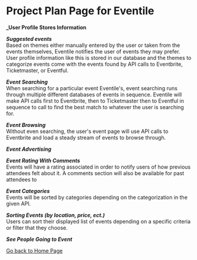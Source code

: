 # Project Plan Page for Eventile

**_User Profile Stores Information** <br>

**_Suggested events_** <br>
  Based on themes either manually entered by the user or taken from the events themselves, Eventile notifies the user of events they may prefer. User profile information like this is stored in our database and the themes to categorize events come with the events found by API calls to Eventbrite, Ticketmaster, or Eventful.
  
**_Event Searching_** <br>
  When searching for a particular event Eventile's, event searching runs through multiple different databases of events in sequence. Eventile will make API calls first to Eventbrite, then to Ticketmaster then to Eventful in sequence to call to find the best match to whatever the user is searching for. 
  
**_Event Browsing_** <br>
  Without even searching, the user's event page will use API calls to Eventbrite and load a steady stream of events to browse through.
  
**_Event Advertising_** <br>
  

**_Event Rating With Comments_** <br>
  Events will have a rating associated in order to notify users of how previous attendees felt about it. A comments section will also be available for past attendees to 
  
**_Event Categories_** <br>
  Events will be sorted by categories depending on the categorization in the given API. 

**_Sorting Events (by location, price, ect.)_** <br>
  Users can sort their displayed list of events depending on a specific criteria or filter that they choose.

**_See People Going to Event_** <br>
  
  


[Go back to Home Page](../README.md)
